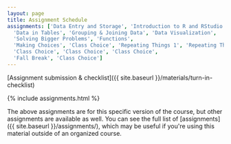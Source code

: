 ```yaml
---
layout: page
title: Assignment Schedule
assignments: ['Data Entry and Storage', 'Introduction to R and RStudio',
  'Data in Tables', 'Grouping & Joining Data', 'Data Visualization',
  'Solving Bigger Problems', 'Functions',
  'Making Choices', 'Class Choice', 'Repeating Things 1', 'Repeating Things 2', 
  'Class Choice', 'Class Choice', 'Class Choice',
  'Fall Break', 'Class Choice']
---
```


[Assignment submission & checklist]({{ site.baseurl }}/materials/turn-in-checklist)

{% include assignments.html %}

The above assignments are for this specific version of the course, but other
assignments are available as well. You can see the full list of
[assignments]({{ site.baseurl }}/assignments/), which may be useful if you're using this material
outside of an organized course.

<!-- Schedule Management
- Update the `assignments:` list with `title:` from `assignments/` files. 
- Add 'Template' to `assignments:` to view the course template from `docs/`. 
- The remaining content should be left AS IS.
-->
